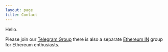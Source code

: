 ```yaml
---
layout: page
title: Contact
---
```


Hello.

Please join our [Telegram Group]({{site.telegram}}) there is also a separate [Ethereum IN]({{site.ethinTel}}) group for Ethereum enthusiasts. 
